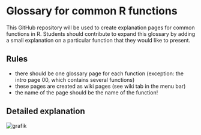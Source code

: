 # Glossary for common R functions

This GitHub repository will be used to create explanation pages for common functions in R.
Students should contribute to expand this glossary by adding a small explanation on a particular function that
they would like to present.

## Rules

* there should be one glossary page for each function (exception: the intro page 00, which contains several functions)
* these pages are created as wiki pages (see wiki tab in the menu bar)
* the name of the page should be the name of the function!

## Detailed explanation

![grafik](https://user-images.githubusercontent.com/8788995/136921827-be8bcefd-22bd-4681-8d06-94861b64d330.png)

